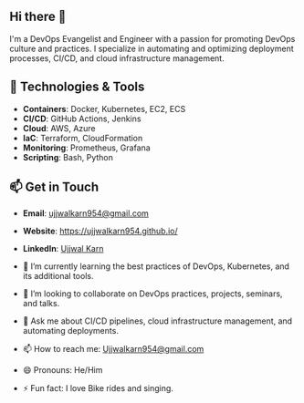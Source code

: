 ## Hi there 👋

I'm a DevOps Evangelist and Engineer with a passion for promoting DevOps culture and practices. I specialize in automating and optimizing deployment processes, CI/CD, and cloud infrastructure management.

## 🔧 Technologies & Tools
- **Containers**: Docker, Kubernetes, EC2, ECS
- **CI/CD**: GitHub Actions, Jenkins
- **Cloud**: AWS, Azure
- **IaC**: Terraform, CloudFormation
- **Monitoring**: Prometheus, Grafana
- **Scripting**: Bash, Python

## 📫 Get in Touch
- **Email**: ujjwalkarn954@gmail.com
- **Website**: https://ujjwalkarn954.github.io/
- **LinkedIn**: [Ujjwal Karn](https://www.linkedin.com/in/ujjwal-kumar-karn-216a6719b/)

- 🌱 I’m currently learning the best practices of DevOps, Kubernetes, and its additional tools.
- 👯 I’m looking to collaborate on DevOps practices, projects, seminars, and talks.
- 💬 Ask me about CI/CD pipelines, cloud infrastructure management, and automating deployments.
- 📫 How to reach me: [Ujjwalkarn954@gmail.com](mailto:ujjwalkarn954@gmail.com)
- 😄 Pronouns: He/Him
- ⚡ Fun fact: I love Bike rides and singing.
